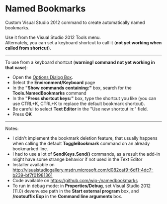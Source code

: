 # Named Bookmarks #

Custom Visual Studio 2012 command to create automatically named bookmarks.
  
Use it from the Visual Studio 2012 Tools menu.  
Alternately, you can set a keyboard shortcut to call it (**not yet working when called from shortcut**).




------------------------------------------

To use from a keyboard shortcut (**warning! command not yet working in that case**):

* Open the [Options Dialog Box][1].
* Select the **Environment/Keyboard** page
* In the **"Show commands containing:"** box, search for the **Tools.NamedBookmarks** command
* In the **"Press shortcut keys:"** box, type the shortcut you like (you can use CTRL+K, CTRL+K to replace the default bookmark shortcut).
* Be careful to select **Text Editor** in the "Use new shortcut in:" field.
* Press **OK**

------------------------------------------

Notes:

* I didn't implement the bookmark deletion feature, that usually happens when calling the default **ToggleBookmark** command on an already bookmarked line.
* I had to use a lot of **SendKeys.Send()** commands, as a result the add-in might have some strange behavior if not used in the Text Editor
* Installer available on http://visualstudiogallery.msdn.microsoft.com/d082caf9-6df1-4dc7-b239-bf7f01981361
* Code available on https://github.com/wip-/namedbookmarks  
* To run in debug mode: in **Properties/Debug**, set Visual Studio 2012 (11.0) devenv.exe path in the **Start external program** box, and **/rootsuffix Exp** in the **Command line arguments** box.

[1]: http://msdn.microsoft.com/en-us/library/7f33da8d(v=vs.110).aspx 

